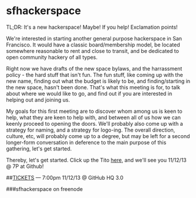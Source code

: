 sfhackerspace
=============

TL;DR: It's a new hackerspace!  Maybe!  If you help!  Exclamation points!

We're interested in starting another general purpose hackerspace in San Francisco.  It would have a classic board/membership model, be located somewhere reasonable to rent and close to transit, and be dedicated to open community hackery of all types.

Right now we have drafts of the new space bylaws, and the harrassment policy - the hard stuff that isn't fun.  The fun stuff, like coming up with the new name, finding out what the budget is likely to be, and finding/starting in the new space, hasn't been done.  That's what this meeting is for, to talk about where we would like to go, and find out if you are interested in helping out and joining us.

My goals for this first meeting are to discover whom among us is keen to help, what they are keen to help with, and between all of us how we can keenly proceed to opening the doors.  We'll probably also come up with a strategy for naming, and a strategy for logo-ing.  The overall direction, culture, etc, will probably come up to a degree, but may be left for a second longer-form conversation in deference to the main purpose of this gathering, let's get started.

Thereby, let's get started.  Click up the Tito <a href="https://tito.io/sfhackerspace/first-posthmeeting">here</a>, and we'll see you 11/12/13 @ 7P at Github!

##<a href="https://tito.io/sfhackerspace/first-posthmeeting">TICKETS</a> — 7:00pm 11/12/13 @ GitHub HQ 3.0

##\#sfhackerspace on freenode
